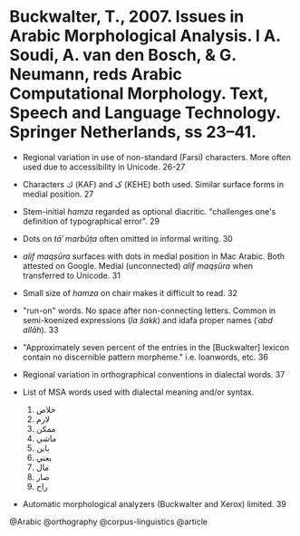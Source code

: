 # Buckwalter, T., 2007. Issues in Arabic Morphological Analysis. I A. Soudi, A. van den Bosch, & G. Neumann, reds Arabic Computational Morphology. Text, Speech and Language Technology. Springer Netherlands, ss 23–41.

- Regional variation in use of non-standard (Farsi) characters. More often used due to accessibility in Unicode. 26-27

- Characters ك (KAF) and ک (KEHE) both used. Similar surface forms in medial position. 27

- Stem-initial *hamza* regarded as optional diacritic. "challenges one's definition of typographical error". 29

- Dots on *tāʾ marbūṭa* often omitted in informal writing. 30

- *alif maqṣūra* surfaces with dots in medial position in Mac Arabic. Both attested on Google. Medial (unconnected) *alif maqṣūra* when transferred to Unicode. 31

- Small size of *hamza* on chair makes it difficult to read. 32

- "run-on" words. No space after non-connecting letters. Common in semi-koenized expressions (*la šakk*) and idafa proper names (*ʿabd allāh*). 33

- "Approximately seven percent of the entries in the [Buckwalter] lexicon contain no discernible pattern morpheme." i.e. loanwords, etc. 36

- Regional variation in orthographical conventions in dialectal words. 37

- List of MSA words used with dialectal meaning and/or syntax.
  1. خلاص
  2. لازم
  3. ممكن
  4. ماشي
  5. باين
  6. يعني
  7. مال
  8. صار
  9. راح

- Automatic morphological analyzers (Buckwalter and Xerox) limited. 39

@Arabic
@orthography
@corpus-linguistics
@article
